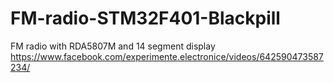 # FM-radio-STM32F401-Blackpill
FM radio with RDA5807M and 14 segment display
https://www.facebook.com/experimente.electronice/videos/642590473587234/
